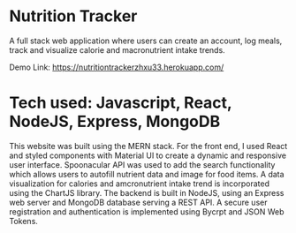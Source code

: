 # Nutrition Tracker
A full stack web application where users can create an account, log meals, track and visualize calorie and macronutrient intake trends.

Demo Link: https://nutritiontrackerzhxu33.herokuapp.com/

# Tech used: Javascript, React, NodeJS, Express, MongoDB
This website was built using the MERN stack. For the front end, I used React and styled components with Material UI to create a dynamic and responsive user interface. Spoonacular API was used to add the search functionality which allows users to autofill nutrient data and image for food items. A data visualization for calories and amcronutrient intake trend is incorporated using the ChartJS library. The backend is built in NodeJS, using an Express web server and MongoDB database serving a REST API. A secure user registration and authentication is implemented using Bycrpt and JSON Web Tokens.  


